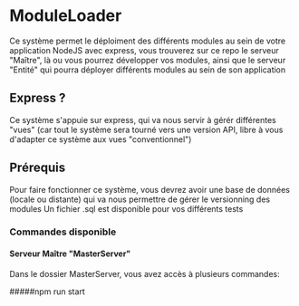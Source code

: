 # ModuleLoader

Ce système permet le déploiment des différents modules au sein de votre application NodeJS avec express, vous trouverez sur ce repo le serveur "Maître", là ou vous pourrez développer vos modules, ainsi que le serveur "Entité" qui pourra déployer différents modules au sein de son application

## Express ?

Ce système s'appuie sur express, qui va nous servir à gérér différentes "vues" (car tout le système sera tourné vers une version API, libre à vous d'adapter ce système aux vues "conventionnel")

## Prérequis

Pour faire fonctionner ce système, vous devrez avoir une base de données (locale ou distante) qui va nous permettre de gérer le versionning des modules
Un fichier .sql est disponible pour vos différents tests


### Commandes disponible

#### Serveur Maître "MasterServer"

Dans le dossier MasterServer, vous avez accès à plusieurs commandes:

#####npm run start